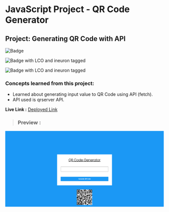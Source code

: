 # JavaScript Project - QR Code Generator

## **Project: Generating QR Code with API**

![Badge](https://img.shields.io/badge/Javascript-QRCodeGenerator-brightgreen "QRServer API")

![Badge with LCO and ineuron tagged](https://img.shields.io/badge/Ineuron.ai-LCO-brightgreen)

![Badge with LCO and ineuron tagged](https://img.shields.io/badge/Full%20Stack%20JavaScript%20bootcamp-Hitesh%20Choudhary-brightgreen)

### Concepts learned from this project:
- Learned about generating input value to QR Code using API (fetch).
- API used is qrserver API.



**Live Link :** [Deployed Link](https://js-project-qrcodegenerator.netlify.app/)
>### Preview :

![Homepage screenshot](preview.png)